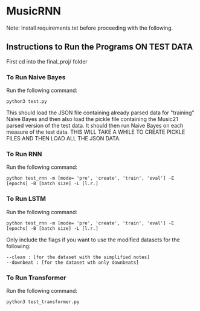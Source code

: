 # MusicRNN

Note: Install requirements.txt before proceeding with the following.

## Instructions to Run the Programs ON TEST DATA 
First cd into the final_proj/ folder

### To Run Naive Bayes
Run the following command:
```
python3 test.py
```
This should load the JSON file containing already parsed data for "training" Naive Bayes and then also load the pickle file containing the Music21 parsed version of the test data. It should then run Naive Bayes on each measure of the test data. THIS WILL TAKE A WHILE TO CREATE PICKLE FILES AND THEN LOAD ALL THE JSON DATA.


### To Run RNN
Run the following command:
```
python test_rnn -m [mode= 'pre', 'create', 'train', 'eval'] -E [epochs] -B [batch size] -L [l.r.]
```

### To Run LSTM
Run the following command:
```
python test_rnn -m [mode= 'pre', 'create', 'train', 'eval'] -E [epochs] -B [batch size] -L [l.r.]
```
Only include the flags if you want to use the modified datasets for the following:
```
--clean : [for the dataset with the simplified notes]
--downbeat : [for the dataset wth only downbeats]
```

### To Run Transformer
Run the following command:
```
python3 test_transformer.py
```
